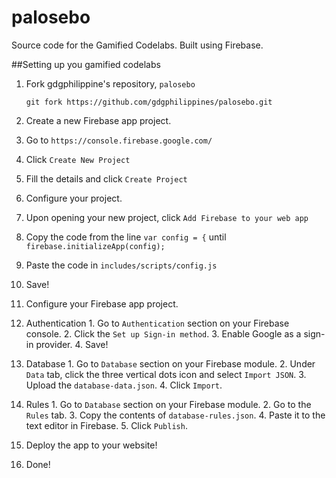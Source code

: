 # palosebo
Source code for the Gamified Codelabs. Built using Firebase.

##Setting up you gamified codelabs

1. Fork gdgphilippine's repository, `palosebo`
	```
	git fork https://github.com/gdgphilippines/palosebo.git
	```

2. Create a new Firebase app project. 
  1. Go to `https://console.firebase.google.com/` 
  2. Click `Create New Project` 
  3. Fill the details and click `Create Project` 

3. Configure your project. 
  1. Upon opening your new project, click `Add Firebase to your web app` 
  2. Copy the code from the line `var config = {` until `firebase.initializeApp(config);` 
  3. Paste the code in `includes/scripts/config.js` 
  4. Save! 

4. Configure your Firebase app project. 
  1. Authentication 
    1. Go to `Authentication` section on your Firebase console. 
    2. Click the `Set up Sign-in method`. 
    3. Enable Google as a sign-in provider. 
    4. Save! 

  2. Database 
    1. Go to `Database` section on your Firebase module. 
    2. Under `Data` tab, click the three vertical dots icon and select `Import JSON`. 
    3. Upload the `database-data.json`. 
    4. Click `Import`. 

  3. Rules 
    1. Go to `Database` section on your Firebase module. 
    2. Go to the `Rules` tab. 
    3. Copy the contents of `database-rules.json`. 
    4. Paste it to the text editor in Firebase. 
    5. Click `Publish`. 

5. Deploy the app to your website! 

6. Done! 